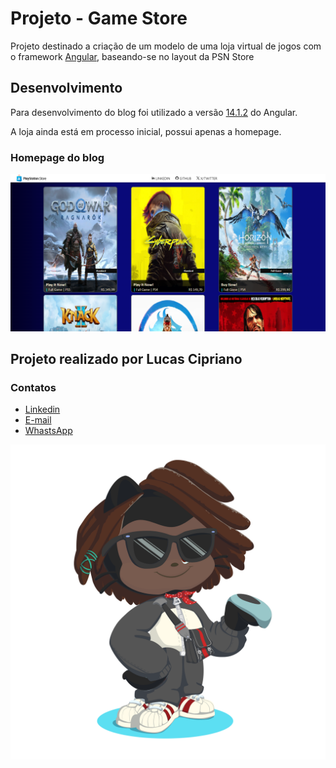 # Projeto - Game Store

Projeto destinado a criação de um modelo de uma loja virtual de jogos com o framework [Angular](https://angular.io), baseando-se no layout da PSN Store

## Desenvolvimento

Para desenvolvimento do blog foi utilizado a versão [14.1.2](https://v14.angular.io/docs) do Angular.

A loja ainda está em processo inicial, possui apenas a homepage.

### Homepage do blog

![Alt text](./src/assets/mdImages/homepage.png)

## Projeto realizado por Lucas Cipriano

### Contatos

* [Linkedin](https://www.linkedin.com/in/lucas-cipriano-3801b6172/)
* [E-mail](mailto:lucas.cipra@gmail.com)
* [WhastsApp](https://wa.me/+5511988732277)

![Alt text](./src/assets/mdImages/LucasOctocat.png)

